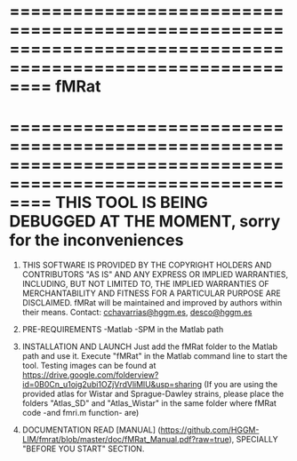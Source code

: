 ============================================================================================================
	fMRat
============================================================================================================

============================================================================================================
	THIS TOOL IS BEING DEBUGGED AT THE MOMENT, sorry for the inconveniences
============================================================================================================


1.	THIS SOFTWARE IS PROVIDED BY THE COPYRIGHT HOLDERS AND CONTRIBUTORS "AS IS" 
	AND ANY EXPRESS OR IMPLIED WARRANTIES, INCLUDING, BUT NOT LIMITED TO, THE 
	IMPLIED WARRANTIES OF MERCHANTABILITY AND FITNESS FOR A PARTICULAR PURPOSE 
	ARE DISCLAIMED. 
	fMRat will be maintained and improved by authors within their means.
	Contact: cchavarrias@hggm.es, desco@hggm.es
	
2. 	PRE-REQUIREMENTS
	-Matlab
	-SPM in the Matlab path

3. 	INSTALLATION AND LAUNCH
	Just add the fMRat folder to the Matlab path and use it. Execute "fMRat" in the Matlab command line to start the tool.
	Testing images can be found at https://drive.google.com/folderview?id=0B0Cn_u1ojg2ubi1OZjVrdVliMlU&usp=sharing
		(If you are using the provided atlas for Wistar and Sprague-Dawley strains, please place the folders "Atlas_SD" and "Atlas_Wistar" in the same folder where fMRat code -and fmri.m function- are)
	
4. 	DOCUMENTATION
  	READ [MANUAL] (https://github.com/HGGM-LIM/fmrat/blob/master/doc/fMRat_Manual.pdf?raw=true), SPECIALLY "BEFORE YOU 	START" SECTION.
